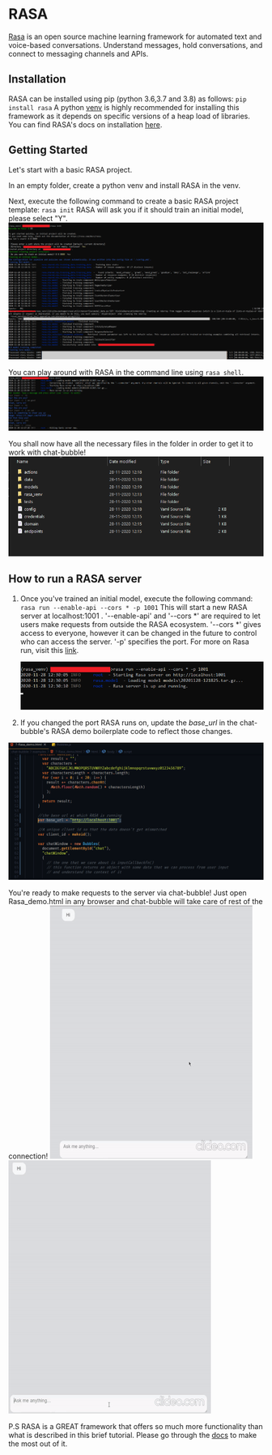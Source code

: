 #  RASA
[Rasa](https://rasa.com/docs/rasa/) is an open source machine learning framework for automated text and voice-based conversations. Understand messages, hold conversations, and connect to messaging channels and APIs.

## Installation

RASA can be installed using pip (python 3.6,3.7 and 3.8) as follows:
`pip install rasa`
A python [venv](https://docs.python.org/3/library/venv.html) is highly recommended for installing this framework as it depends on specific versions of a heap load of libraries.
You can find RASA's docs on installation [here](https://rasa.com/docs/rasa/installation).

## Getting Started

Let's start with a basic RASA project.

In an empty folder, create a python venv and install RASA in the venv.

Next, execute the following command to create a basic RASA project template:
`rasa init`
RASA will ask you if it should train an initial model, please select "Y".
![rasa init](images/rasa_init.png) 

You can play around with RASA in the command line using `rasa shell`.
![rasa shell](images/rasa_shell.png)

You shall now have all the necessary files in the folder in order to get it to work with chat-bubble!
![folder](images/folder.png)

## How to run a RASA server

1. Once you've trained an initial model, execute the following command:
	`rasa run --enable-api --cors * -p 1001`
	This will start a new RASA server at localhost:1001 . '--enable-api' and '--cors *' are required to let users  make requests from outside the RASA ecosystem. '--cors *' gives access to everyone, however it can be changed in the future to control who can access the server. '-p' specifies the port. For more on Rasa run, visit this [link](https://rasa.com/docs/rasa/command-line-interface#rasa-run).

	![rasa run](images/rasa_run.png)
	
	
2. If you changed the port RASA runs on, update the _base_url_ in the chat-bubble's RASA demo boilerplate code to reflect those changes.

![edit base url](images/base_url_edit.png)

You're ready to make requests to the server via chat-bubble!
Just open Rasa_demo.html in any browser and chat-bubble will take care of rest of the connection!
![rasa demo happy](images/happy_path.gif)
![rasa demo sad](images/sad_path.gif)

P.S RASA is a GREAT framework that offers so much more functionality than what is described in this brief tutorial. Please go through the [docs](https://rasa.com/docs/rasa/) to make the most out of it.
	